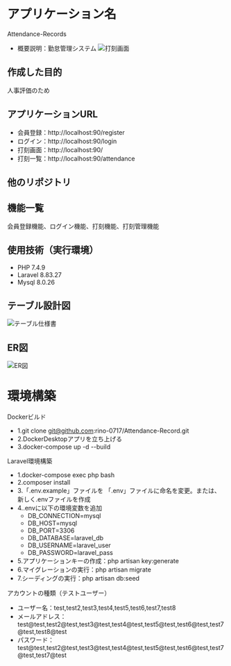 # アプリケーション名
Attendance-Records
- 概要説明：勤怠管理システム
![打刻画面](https://github.com/rino-0717/Attendance-Record/assets/157961363/64b513da-c0e6-4a5b-aa78-21eaee464384)

## 作成した目的
人事評価のため

## アプリケーションURL
- 会員登録：http://localhost:90/register
- ログイン：http://localhost:90/login
- 打刻画面：http://localhost:90/
- 打刻一覧：http://localhost:90/attendance

## 他のリポジトリ

## 機能一覧
会員登録機能、ログイン機能、打刻機能、打刻管理機能

## 使用技術（実行環境）
- PHP 7.4.9
- Laravel 8.83.27
- Mysql 8.0.26

## テーブル設計図
![テーブル仕様書](https://github.com/rino-0717/Attendance-Record/assets/157961363/309410e4-bf87-4e3c-9245-54e3fffc44fe)

## ER図
![ER図](https://github.com/rino-0717/Attendance-Record/assets/157961363/da799f1d-313b-4c77-89c9-1eb551435a67)

# 環境構築
Dockerビルド
- 1.git clone git@github.com:rino-0717/Attendance-Record.git
- 2.DockerDesktopアプリを立ち上げる
- 3.docker-compose up -d --build

Laravel環境構築
- 1.docker-compose exec php bash
- 2.composer install
- 3.「.env.example」ファイルを 「.env」ファイルに命名を変更。または、新しく.envファイルを作成
- 4..envに以下の環境変数を追加
    - DB_CONNECTION=mysql
    - DB_HOST=mysql
    - DB_PORT=3306
    - DB_DATABASE=laravel_db
    - DB_USERNAME=laravel_user
    - DB_PASSWORD=laravel_pass
- 5.アプリケーションキーの作成：php artisan key:generate
- 6.マイグレーションの実行：php artisan migrate
- 7.シーディングの実行：php artisan db:seed

アカウントの種類（テストユーザー）
- ユーザー名：test,test2,test3,test4,test5,test6,test7,test8
- メールアドレス：test@test,test2@test,test3@test,test4@test,test5@test,test6@test,test7@test,test8@test
- パスワード：test@test,test2@test,test3@test,test4@test,test5@test,test6@test,test7@test,test7@test
